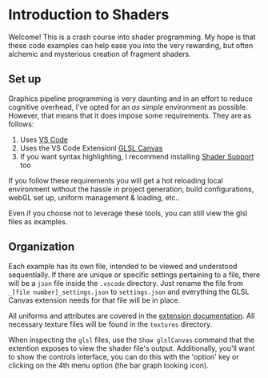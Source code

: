 # Introduction to Shaders

Welcome! This is a crash course into shader programming. My hope is that these code examples can help ease you into the very rewarding, but often alchemic and mysterious creation of fragment shaders.

## Set up

Graphics pipeline programming is very daunting and in an effort to reduce cognitive overhead, I've opted for an _as simple_ environment as possible. However, that means that it does impose some requirements. They are as follows:

1. Uses [VS Code](https://code.visualstudio.com/)
2. Uses the VS Code Extensionl [GLSL Canvas](https://marketplace.visualstudio.com/items?itemName=circledev.glsl-canvas)
3. If you want syntax highlighting, I recommend installing [Shader Support](https://marketplace.visualstudio.com/items?itemName=slevesque.shader) too

If you follow these requirements you will get a hot reloading local environment without the hassle in project generation, build configurations, webGL set up, uniform management & loading, etc..

Even if you choose not to leverage these tools, you can still view the glsl files as examples.

## Organization

Each example has its own file, intended to be viewed and understood sequentially. If there are unique or specific settings pertaining to a file, there will be a `json` file inside the `.vscode` directory. Just rename the file from `_[file number]_settings.json` to `settings.json` and everything the GLSL Canvas extension needs for that file will be in place.

All uniforms and attributes are covered in the [extension documentation](https://github.com/actarian/vscode-glsl-canvas). All necessary texture files will be found in the `textures` directory.

When inspecting the `glsl` files, use the `Show glslCanvas` command that the extention exposes to view the shader file's output. Additionally, you'll want to show the controls interface, you can do this with the 'option' key or clicking on the 4th menu option (the bar graph looking icon).

